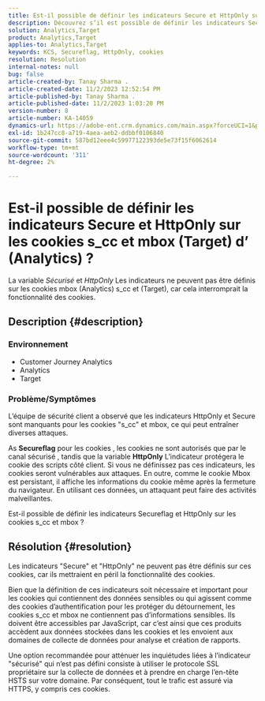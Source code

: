 ```yaml
---
title: Est-il possible de définir les indicateurs Secure et HttpOnly sur les cookies s_cc et mbox (Target) d’ (Analytics) ?
description: Découvrez s’il est possible de définir les indicateurs Secure et HttpOnly sur les cookies mbox (Analytics) s_cc et (Target).
solution: Analytics,Target
product: Analytics,Target
applies-to: Analytics,Target
keywords: KCS, Secureflag, HttpOnly, cookies
resolution: Resolution
internal-notes: null
bug: false
article-created-by: Tanay Sharma .
article-created-date: 11/2/2023 12:52:54 PM
article-published-by: Tanay Sharma .
article-published-date: 11/2/2023 1:03:20 PM
version-number: 8
article-number: KA-14059
dynamics-url: https://adobe-ent.crm.dynamics.com/main.aspx?forceUCI=1&pagetype=entityrecord&etn=knowledgearticle&id=51149bb8-7e79-ee11-8179-6045bd006704
exl-id: 1b247cc8-a719-4aea-aeb2-ddbbf0106840
source-git-commit: 587bd12eee4c59977122393de5e73f15f6062614
workflow-type: tm+mt
source-wordcount: '311'
ht-degree: 2%

---
```


# Est-il possible de définir les indicateurs Secure et HttpOnly sur les cookies s_cc et mbox (Target) d’ (Analytics) ?


La variable *Sécurisé* et *HttpOnly* Les indicateurs ne peuvent pas être définis sur les cookies mbox (Analytics) s_cc et (Target), car cela interromprait la fonctionnalité des cookies.

## Description {#description}


### Environnement

- Customer Journey Analytics
- Analytics
- Target




### Problème/Symptômes



L’équipe de sécurité client a observé que les indicateurs HttpOnly et Secure sont manquants pour les cookies &quot;s_cc&quot; et mbox, ce qui peut entraîner diverses attaques.

As <b>Secureflag</b> pour les cookies , les cookies ne sont autorisés que par le canal sécurisé , tandis que la variable <b>HttpOnly</b> L’indicateur protégera le cookie des scripts côté client. Si vous ne définissez pas ces indicateurs, les cookies seront vulnérables aux attaques. En outre, comme le cookie Mbox est persistant, il affiche les informations du cookie même après la fermeture du navigateur. En utilisant ces données, un attaquant peut faire des activités malveillantes.

Est-il possible de définir les indicateurs Secureflag et HttpOnly sur les cookies s_cc et mbox ?


## Résolution {#resolution}


Les indicateurs &quot;Secure&quot; et &quot;HttpOnly&quot; ne peuvent pas être définis sur ces cookies, car ils mettraient en péril la fonctionnalité des cookies.

Bien que la définition de ces indicateurs soit nécessaire et important pour les cookies qui contiennent des données sensibles ou qui agissent comme des cookies d’authentification pour les protéger du détournement, les cookies s_cc et mbox ne contiennent pas d’informations sensibles. Ils doivent être accessibles par JavaScript, car c’est ainsi que ces produits accèdent aux données stockées dans les cookies et les envoient aux domaines de collecte de données pour analyse et création de rapports.

Une option recommandée pour atténuer les inquiétudes liées à l’indicateur &quot;sécurisé&quot; qui n’est pas défini consiste à utiliser le protocole SSL propriétaire sur la collecte de données et à prendre en charge l’en-tête HSTS sur votre domaine. Par conséquent, tout le trafic est assuré via HTTPS, y compris ces cookies.
